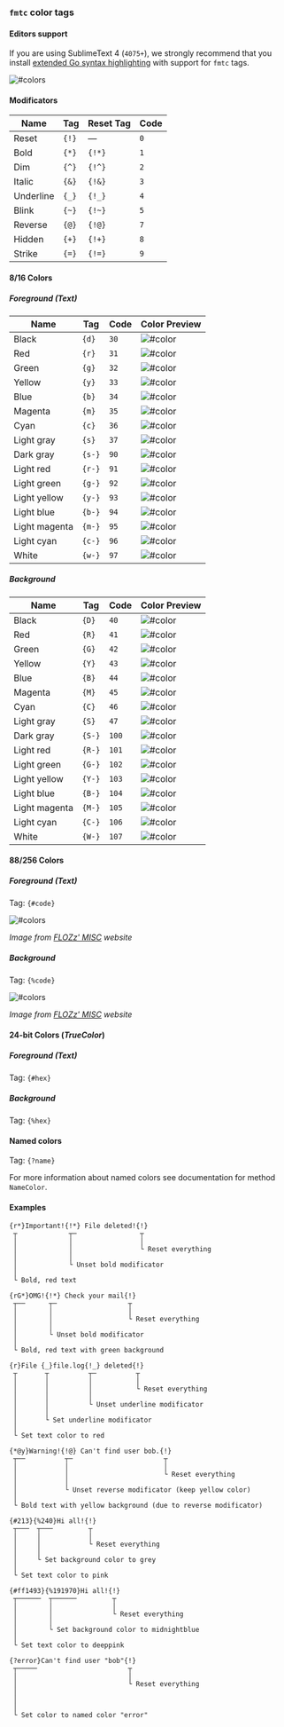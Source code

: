 ### `fmtc` color tags

#### Editors support

If you are using SublimeText 4 (`4075+`), we strongly recommend that you install [extended Go syntax highlighting](https://github.com/essentialkaos/blackhole-theme-sublime/blob/master/fmtc.sublime-syntax) with support for `fmtc` tags.

![#colors](../.github/images/fmtc_highlight.png)

#### Modificators

| Name      | Tag   | Reset Tag | Code |
|-----------|-------|-----------|------|
| Reset     | `{!}` | —         | `0`  |
| Bold      | `{*}` | `{!*}`    | `1`  |
| Dim       | `{^}` | `{!^}`    | `2`  |
| Italic    | `{&}` | `{!&}`    | `3`  |
| Underline | `{_}` | `{!_}`    | `4`  |
| Blink     | `{~}` | `{!~}`    | `5`  |
| Reverse   | `{@}` | `{!@}`    | `7`  |
| Hidden    | `{+}` | `{!+}`    | `8`  |
| Strike    | `{=}` | `{!=}`    | `9`  |

#### 8/16 Colors

##### Foreground (Text)

| Name          | Tag   | Code  | Color Preview |
|---------------|-------|-------|---------------|
| Black         | `{d}` |  `30` | ![#color](https://via.placeholder.com/100x16/000000/000000?text=+) |
| Red           | `{r}` |  `31` | ![#color](https://via.placeholder.com/100x16/CC0000/000000?text=+) |
| Green         | `{g}` |  `32` | ![#color](https://via.placeholder.com/100x16/4D9A05/000000?text=+) |
| Yellow        | `{y}` |  `33` | ![#color](https://via.placeholder.com/100x16/C4A000/000000?text=+) |
| Blue          | `{b}` |  `34` | ![#color](https://via.placeholder.com/100x16/3465A4/000000?text=+) |
| Magenta       | `{m}` |  `35` | ![#color](https://via.placeholder.com/100x16/754F7B/000000?text=+) |
| Cyan          | `{c}` |  `36` | ![#color](https://via.placeholder.com/100x16/069899/000000?text=+) |
| Light gray    | `{s}` |  `37` | ![#color](https://via.placeholder.com/100x16/D3D7CE/000000?text=+) |
| Dark gray     | `{s-}`|  `90` | ![#color](https://via.placeholder.com/100x16/555752/000000?text=+) |
| Light red     | `{r-}`|  `91` | ![#color](https://via.placeholder.com/100x16/EE2828/000000?text=+) |
| Light green   | `{g-}`|  `92` | ![#color](https://via.placeholder.com/100x16/8AE234/000000?text=+) |
| Light yellow  | `{y-}`|  `93` | ![#color](https://via.placeholder.com/100x16/FCE94F/000000?text=+) |
| Light blue    | `{b-}`|  `94` | ![#color](https://via.placeholder.com/100x16/729FCE/000000?text=+) |
| Light magenta | `{m-}`|  `95` | ![#color](https://via.placeholder.com/100x16/AD7EA8/000000?text=+) |
| Light cyan    | `{c-}`|  `96` | ![#color](https://via.placeholder.com/100x16/34E1E1/000000?text=+) |
| White         | `{w-}`|  `97` | ![#color](https://via.placeholder.com/100x16/EEEEEC/000000?text=+) |

##### Background

| Name          | Tag   | Code   | Color Preview |
|---------------|-------|--------|---------------|
| Black         | `{D}` |  `40`  | ![#color](https://via.placeholder.com/100x16/000000/000000?text=+) |
| Red           | `{R}` |  `41`  | ![#color](https://via.placeholder.com/100x16/CC0000/000000?text=+) |
| Green         | `{G}` |  `42`  | ![#color](https://via.placeholder.com/100x16/4D9A05/000000?text=+) |
| Yellow        | `{Y}` |  `43`  | ![#color](https://via.placeholder.com/100x16/C4A000/000000?text=+) |
| Blue          | `{B}` |  `44`  | ![#color](https://via.placeholder.com/100x16/3465A4/000000?text=+) |
| Magenta       | `{M}` |  `45`  | ![#color](https://via.placeholder.com/100x16/754F7B/000000?text=+) |
| Cyan          | `{C}` |  `46`  | ![#color](https://via.placeholder.com/100x16/069899/000000?text=+) |
| Light gray    | `{S}` |  `47`  | ![#color](https://via.placeholder.com/100x16/D3D7CE/000000?text=+) |
| Dark gray     | `{S-}`|  `100` | ![#color](https://via.placeholder.com/100x16/555752/000000?text=+) |
| Light red     | `{R-}`|  `101` | ![#color](https://via.placeholder.com/100x16/EE2828/000000?text=+) |
| Light green   | `{G-}`|  `102` | ![#color](https://via.placeholder.com/100x16/8AE234/000000?text=+) |
| Light yellow  | `{Y-}`|  `103` | ![#color](https://via.placeholder.com/100x16/FCE94F/000000?text=+) |
| Light blue    | `{B-}`|  `104` | ![#color](https://via.placeholder.com/100x16/729FCE/000000?text=+) |
| Light magenta | `{M-}`|  `105` | ![#color](https://via.placeholder.com/100x16/AD7EA8/000000?text=+) |
| Light cyan    | `{C-}`|  `106` | ![#color](https://via.placeholder.com/100x16/34E1E1/000000?text=+) |
| White         | `{W-}`|  `107` | ![#color](https://via.placeholder.com/100x16/EEEEEC/000000?text=+) |

#### 88/256 Colors

##### Foreground (Text)

Tag: `{#code}`

![#colors](../.github/images/256_colors_fg.png)

_Image from [FLOZz' MISC](https://misc.flogisoft.com/bash/tip_colors_and_formatting) website_

##### Background

Tag: `{%code}`

![#colors](../.github/images/256_colors_bg.png)

_Image from [FLOZz' MISC](https://misc.flogisoft.com/bash/tip_colors_and_formatting) website_

#### 24-bit Colors (_TrueColor_)

##### Foreground (Text)

Tag: `{#hex}`

##### Background

Tag: `{%hex}`

#### Named colors

Tag: `{?name}`

For more information about named colors see documentation for method `NameColor`.

#### Examples

```
{r*}Important!{!*} File deleted!{!}
 ┬             ┬─                ┬
 │             │                 │
 │             │                 └ Reset everything
 │             │
 │             └ Unset bold modificator
 │
 └ Bold, red text 
```

```
{rG*}OMG!{!*} Check your mail{!}
 ┬──      ┬─                  ┬
 │        │                   │
 │        │                   └ Reset everything
 │        │
 │        └ Unset bold modificator
 │
 └ Bold, red text with green background
```

```
{r}File {_}file.log{!_} deleted{!}
 ┬       ┬          ┬─          ┬
 │       │          │           │ 
 │       │          │           └ Reset everything
 │       │          │
 │       │          └ Unset underline modificator
 │       │
 │       └ Set underline modificator
 │
 └ Set text color to red
```

```
{*@y}Warning!{!@} Can't find user bob.{!}
 ┬──          ┬─                       ┬
 │            │                        │
 │            │                        └ Reset everything
 │            │
 │            └ Unset reverse modificator (keep yellow color)
 │
 └ Bold text with yellow background (due to reverse modificator)
```

```
{#213}{%240}Hi all!{!}
 ┬───  ┬───         ┬
 │     │            │
 │     │            └ Reset everything
 │     │
 │     └ Set background color to grey
 │
 └ Set text color to pink
```

```
{#ff1493}{%191970}Hi all!{!}
 ┬──────  ┬──────         ┬
 │        │               │
 │        │               └ Reset everything
 │        │
 │        └ Set background color to midnightblue
 │
 └ Set text color to deeppink
```

```
{?error}Can't find user "bob"{!}
 ┬─────                       ┬
 │                            │
 │                            └ Reset everything
 │
 │
 │
 └ Set color to named color "error"
```
